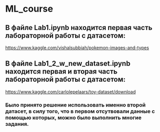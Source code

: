 # ML_course

## В файле Lab1.ipynb находится первая часть лабораторной работы с датасетом: 
https://www.kaggle.com/vishalsubbiah/pokemon-images-and-types
## В файле Lab1_2_w_new_dataset.ipynb находится первая и вторая часть лабораторной работы с датасетом: 
https://www.kaggle.com/carlolepelaars/toy-dataset/download

### Было принято решение использовать именно второй датасет,  в силу того, что в первом отсутвовали данные с помощью которых, можно было выполнить многие задания.
